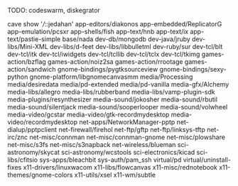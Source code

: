 TODO:
    codeswarm, diskegrator

cave show '*/*::jedahan'
    app-editors/diakonos
    app-embedded/ReplicatorG
    app-emulation/pcsxr
    app-shells/fish
    app-text/hnb
    app-text/ix
    app-text/pastie-simple
    base/nada
    dev-db/mongodb
    dev-java/jruby
    dev-libs/Mini-XML
    dev-libs/d-feet
    dev-libs/libbulletml
    dev-ruby/sur
    dev-tcl/blt
    dev-tcl/itk
    dev-tcl/iwidgets
    dev-tcl/tcllib
    dev-tcl/tclx
    dev-tcl/tkimg
    games-action/bzflag
    games-action/noiz2sa
    games-action/rrootage
    games-action/sandwich
    gnome-bindings/pygtksourceview
    gnome-bindings/sexy-python
    gnome-platform/libgnomecanvasmm
    media/Processing
    media/desiredata
    media/pd-extended
    media/pd-vanilla
    media-gfx/Alchemy
    media-libs/allegro
    media-libs/rubberband
    media-libs/vamp-plugin-sdk
    media-plugins/resynthesizer
    media-sound/jokosher
    media-sound/rbutil
    media-sound/silentjack
    media-sound/sooperlooper
    media-sound/volwheel
    media-video/gcstar
    media-video/gtk-recordmydesktop
    media-video/recordmydesktop
    net-apps/NetworkManager-pptp
    net-dialup/pptpclient
    net-firewall/firehol
    net-ftp/gftp
    net-ftp/linksys-tftp
    net-irc/znc
    net-misc/connman
    net-misc/connman-gnome
    net-misc/plowshare
    net-misc/s3fs
    net-misc/s3napback
    net-wireless/blueman
    sci-astronomy/skycat
    sci-astronomy/wcstools
    sci-electronics/kicad
    sci-libs/cfitsio
    sys-apps/bleachbit
    sys-auth/pam\_ssh
    virtual/pd
    virtual/uninstall-fixes
    x11-drivers/linuxwacom
    x11-libs/flowcanvas
    x11-misc/rednotebook
    x11-themes/gnome-colors
    x11-utils/xsel
    x11-wm/subtle
